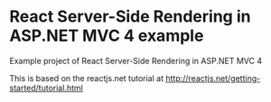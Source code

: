 # React Server-Side Rendering in ASP.NET MVC 4 example
Example project of React Server-Side Rendering in ASP.NET MVC 4

This is based on the reactjs.net tutorial at http://reactjs.net/getting-started/tutorial.html

